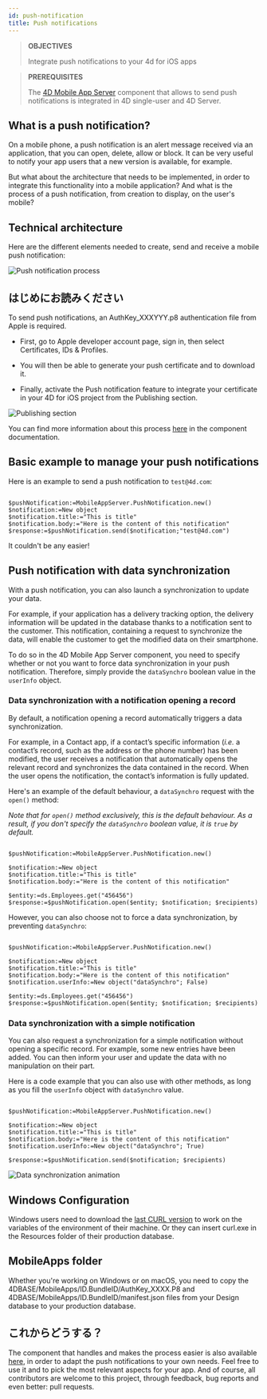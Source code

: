 ```yaml
---
id: push-notification
title: Push notifications
---
```


> **OBJECTIVES**
> 
> Integrate push notifications to your 4d for iOS apps

> **PREREQUISITES**
> 
> The [4D Mobile App Server](https://github.com/4d-for-ios/4D-Mobile-App-Server) component that allows to send push notifications is integrated in 4D single-user and 4D Server.

## What is a push notification?

On a mobile phone, a push notification is an alert message received via an application, that you can open, delete, allow or block. It can be very useful to notify your app users that a new version is available, for example.

But what about the architecture that needs to be implemented, in order to integrate this functionality into a mobile application? And what is the process of a push notification, from creation to display, on the user's mobile?

## Technical architecture

Here are the different elements needed to create, send and receive a mobile push notification:

![Push notification process](assets/en/push-notification/4D-for-ios-push-notification.png)

## はじめにお読みください

To send push notifications, an AuthKey_XXXYYY.p8 authentication file from Apple is required.

* First, go to Apple developer account page, sign in, then select Certificates, IDs & Profiles.

* You will then be able to generate your push certificate and to download it.

* Finally, activate the Push notification feature to integrate your certificate in your 4D for iOS project from the Publishing section.

![Publishing section](assets/en/push-notification/push-notification-publishing-section.png)

You can find more information about this process [here](https://github.com/4d-for-ios/4D-Mobile-App-Server/blob/master/Documentation/Classes/PushNotification.md) in the component documentation.

## Basic example to manage your push notifications

Here is an example to send a push notification to `test@4d.com`:

```4d

$pushNotification:=MobileAppServer.PushNotification.new() 
$notification:=New object 
$notification.title:="This is title" 
$notification.body:="Here is the content of this notification" 
$response:=$pushNotification.send($notification;"test@4d.com")

```

It couldn't be any easier!

## Push notification with data synchronization

With a push notification, you can also launch a synchronization to update your data.

For example, if your application has a delivery tracking option, the delivery information will be updated in the database thanks to a notification sent to the customer. This notification, containing a request to synchronize the data, will enable the customer to get the modified data on their smartphone.

To do so in the 4D Mobile App Server component, you need to specify whether or not you want to force data synchronization in your push notification. Therefore, simply provide the `dataSynchro` boolean value in the `userInfo` object.

### Data synchronization with a notification opening a record

By default, a notification opening a record automatically triggers a data synchronization.

For example, in a Contact app, if a contact’s specific information (*i.e.* a contact’s record, such as the address or the phone number) has been modified, the user receives a notification that automatically opens the relevant record and synchronizes the data contained in the record. When the user opens the notification, the contact’s information is fully updated.

Here's an example of the default behaviour, a `dataSynchro` request with the `open()` method:

*Note that for `open()` method exclusively, this is the default behaviour. As a result, if you don't specify the `dataSynchro` boolean value, it is `true` by default.*

```4d

$pushNotification:=MobileAppServer.PushNotification.new()

$notification:=New object
$notification.title:="This is title" 
$notification.body:="Here is the content of this notification" 

$entity:=ds.Employees.get("456456")
$response:=$pushNotification.open($entity; $notification; $recipients)

```

However, you can also choose not to force a data synchronization, by preventing `dataSynchro`:

```4D 

$pushNotification:=MobileAppServer.PushNotification.new()

$notification:=New object
$notification.title:="This is title" 
$notification.body:="Here is the content of this notification" 
$notification.userInfo:=New object("dataSynchro"; False)

$entity:=ds.Employees.get("456456")
$response:=$pushNotification.open($entity; $notification; $recipients)

```
### Data synchronization with a simple notification

You can also request a synchronization for a simple notification without opening a specific record. For example, some new entries have been added. You can then inform your user and update the data with no manipulation on their part.

Here is a code example that you can also use with other methods, as long as you fill the `userInfo` object with `dataSynchro` value.

```4d

$pushNotification:=MobileAppServer.PushNotification.new()

$notification:=New object
$notification.title:="This is title" 
$notification.body:="Here is the content of this notification" 
$notification.userInfo:=New object("dataSynchro"; True)

$response:=$pushNotification.send($notification; $recipients)

```
![Data synchronization animation](assets/en/push-notification/pushandSynchro.gif)

## Windows Configuration

Windows users need to download the [last CURL version](https://curl.se/download.html) to work on the variables of the environment of their machine. Or they can insert curl.exe in the Resources folder of their production database.

## MobileApps folder

Whether you're working on Windows or on macOS, you need to copy the 4DBASE/MobileApps/ID.BundleID/AuthKey_XXXX.P8 and 4DBASE/MobileApps/ID.BundleID/manifest.json files from your Design database to your production database.

## これからどうする？

The component that handles and makes the process easier is also available [here](https://github.com/4d-for-ios/4D-Mobile-App-Server/blob/master/Documentation/Classes/PushNotification.md), in order to adapt the push notifications to your own needs. Feel free to use it and to pick the most relevant aspects for your app. And of course, all contributors are welcome to this project, through feedback, bug reports and even better: pull requests.


